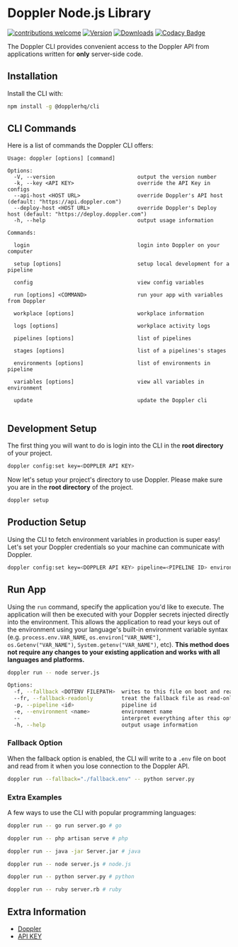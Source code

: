 # Doppler Node.js Library

[![contributions welcome](https://img.shields.io/badge/contributions-welcome-brightgreen.svg?style=flat)](https://github.com/DopplerHQ/cli)
[![Version](https://img.shields.io/npm/v/@dopplerhq/cli.svg)](https://www.npmjs.org/package/doppler-cli)
[![Downloads](https://img.shields.io/npm/dm/@dopplerhq/cli.svg)](https://www.npmjs.com/package/doppler-cli)
[![Codacy Badge](https://api.codacy.com/project/badge/Grade/fe58518fd26a49aaaf218a6d6838e5af)](https://www.codacy.com/app/Doppler/cli?utm_source=github.com&amp;utm_medium=referral&amp;utm_content=DopplerHQ/cli&amp;utm_campaign=Badge_Grade)

The Doppler CLI provides convenient access to the Doppler API from
applications written for **only** server-side code.

## Installation

Install the CLI with:

``` bash
npm install -g @dopplerhq/cli
```

## CLI Commands

Here is a list of commands the Doppler CLI offers:

``` text
Usage: doppler [options] [command]

Options:
  -V, --version                          output the version number
  -k, --key <API KEY>                    override the API Key in configs
  --api-host <HOST URL>                  override Doppler's API host (default: "https://api.doppler.com")
  --deploy-host <HOST URL>               override Doppler's Deploy host (default: "https://deploy.doppler.com")
  -h, --help                             output usage information

Commands:

  login                                  login into Doppler on your computer

  setup [options]                        setup local development for a pipeline

  config                                 view config variables

  run [options] <COMMAND>                run your app with variables from Doppler

  workplace [options]                    workplace information

  logs [options]                         workplace activity logs

  pipelines [options]                    list of pipelines

  stages [options]                       list of a pipelines's stages

  environments [options]                 list of environments in pipeline

  variables [options]                    view all variables in environment

  update                                 update the Doppler cli


```


## Development Setup

The first thing you will want to do is login into the CLI in the **root directory** of your project.

``` bash
doppler config:set key=<DOPPLER API KEY>
```

Now let's setup your project's directory to use Doppler. Please make sure you are in the
**root directory** of the project.

``` bash
doppler setup
```


## Production Setup

Using the CLI to fetch environment variables in production is super easy! Let's set your
Doppler credentials so your machine can communicate with Doppler.

``` bash
doppler config:set key=<DOPPLER API KEY> pipeline=<PIPELINE ID> environment=<ENVIRONMENT NAME>
```


## Run App

Using the `run` command, specify the application you'd like to execute. The application will then be
executed with your Doppler secrets injected directly into the environment. This allows the application
to read your keys out of the environment using your language's built-in environment variable syntax
(e.g. `process.env.VAR_NAME`, `os.environ["VAR_NAME"]`, `os.Getenv("VAR_NAME")`, `System.getenv("VAR_NAME")`, etc). **This method
does not require any changes to your existing application and works with all languages and platforms.**

``` bash
doppler run -- node server.js

Options:
  -f, --fallback <DOTENV FILEPATH>  writes to this file on boot and read from it when you lose connection to the Doppler API.
  --fr, --fallback-readonly         treat the fallback file as read-only
  -p, --pipeline <id>               pipeline id
  -e, --environment <name>          environment name
  --                                interpret everything after this option as part of the command to run
  -h, --help                        output usage information
```

### Fallback Option
When the fallback option is enabled, the CLI will write to a `.env` file on boot and read from it when you lose connection to the Doppler API.

``` bash
doppler run --fallback="./fallback.env" -- python server.py
```

### Extra Examples
A few ways to use the CLI with popular programming languages:

``` bash
doppler run -- go run server.go # go

doppler run -- php artisan serve # php

doppler run -- java -jar Server.jar # java

doppler run -- node server.js # node.js

doppler run -- python server.py # python

doppler run -- ruby server.rb # ruby
```

## Extra Information

- [Doppler](https://doppler.com)
- [API KEY](https://doppler.com/workplace/api_key)
